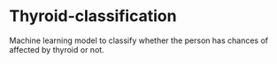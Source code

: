 # Thyroid-classification
Machine learning model to classify whether the person has chances of affected by thyroid or not.
